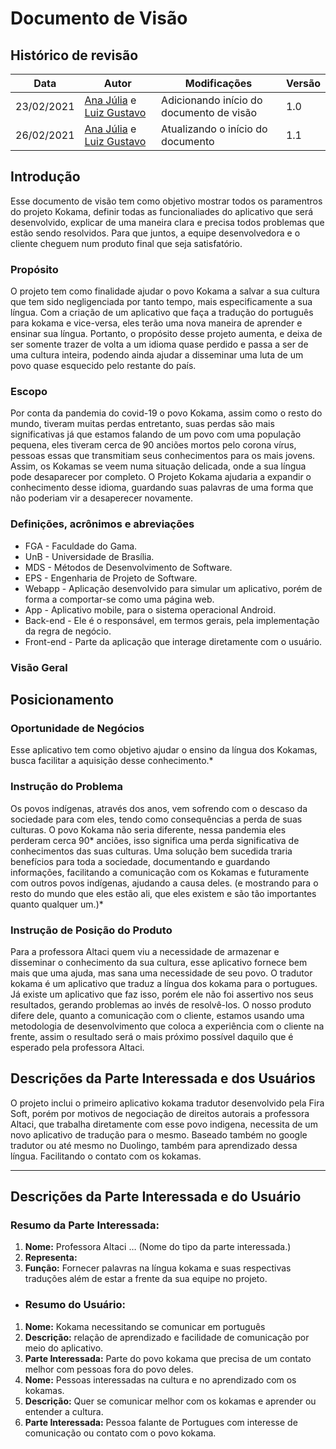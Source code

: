 # Documento de Visão

## Histórico de revisão

| Data       | Autor                                        | Modificações                      | Versão |
| ---------- | -------------------------------------------- | --------------------------------- | ------ |
| 23/02/2021 | [Ana Júlia](https://github.com/aluzianobriceno) e [Luiz Gustavo](https://github.com/LightZX) | Adicionando início do documento de visão | 1.0    |
| 26/02/2021 | [Ana Júlia](https://github.com/aluzianobriceno) e [Luiz Gustavo](https://github.com/LightZX) | Atualizando o início do documento | 1.1    |


## __Introdução__

Esse documento de visão tem como objetivo mostrar todos os paramentros do projeto Kokama, definir todas as funcionaliades do aplicativo que será desenvolvido, explicar de uma maneira clara e precisa todos problemas que estão sendo resolvidos. Para que juntos, a equipe desenvolvedora e o cliente cheguem num produto final que seja satisfatório. 

### __Propósito__

O projeto tem como finalidade ajudar o povo Kokama a salvar a sua cultura que tem sido negligenciada por tanto tempo, mais especificamente a sua língua. Com a criação de um aplicativo que faça a tradução do português para kokama e vice-versa, eles terão uma nova maneira de aprender e ensinar sua língua. Portanto, o propósito desse projeto aumenta, e deixa de ser somente trazer de volta a um idioma quase perdido e passa a ser de uma cultura inteira, podendo ainda ajudar a disseminar uma luta de um povo quase esquecido pelo restante do país.

### __Escopo__

Por conta da pandemia do covid-19 o povo Kokama, assim como o resto do mundo, tiveram muitas perdas entretanto, suas perdas são mais significativas já que estamos falando de um povo com uma população pequena, eles tiveram cerca de 90 anciões mortos pelo corona vírus, pessoas essas que transmitiam seus conhecimentos para os mais jovens. Assim, os Kokamas se veem numa situação delicada, onde a sua língua pode desaparecer por completo. O Projeto Kokama ajudaria a expandir o conhecimento desse idioma, guardando suas palavras de uma forma que não poderiam vir a desaperecer novamente.

### __Definições, acrônimos e abreviações__

* FGA - Faculdade do Gama.
* UnB - Universidade de Brasília.
* MDS - Métodos de Desenvolvimento de Software.
* EPS - Engenharia de Projeto de Software.
* Webapp - Aplicação desenvolvido para simular um aplicativo, porém de forma a comportar-se como uma página web.
* App - Aplicativo mobile, para o sistema operacional Android.
* Back-end - Ele é o responsável, em termos gerais, pela implementação da regra de negócio.
* Front-end - Parte da aplicação que interage diretamente com o usuário.

### __Visão Geral__

## __Posicionamento__

### __Oportunidade de Negócios__

Esse aplicativo tem como objetivo ajudar o ensino da língua dos Kokamas, busca facilitar a aquisição desse conhecimento.*

### __Instrução do Problema__ 
Os povos indígenas, através dos anos, vem sofrendo com o descaso da sociedade para com eles, tendo como consequências a perda de suas culturas. O povo Kokama não seria diferente, nessa pandemia eles perderam cerca 90* anciões, isso significa uma perda significativa de conhecimentos das suas culturas. Uma solução bem sucedida traria benefícios para toda a sociedade, documentando e guardando informações, facilitando a comunicação com os Kokamas e futuramente com outros povos indígenas, ajudando a causa deles. (e mostrando para o resto do mundo que eles estão ali, que eles existem e são tão importantes quanto qualquer um.)*

### __Instrução de Posição do Produto__
Para a professora Altaci quem viu  a necessidade de armazenar e disseminar o conhecimento da sua cultura, esse aplicativo fornece bem mais que uma ajuda, mas sana uma necessidade de seu povo. O tradutor kokama é um aplicativo que traduz a língua dos kokama para o portugues. Já existe um aplicativo que faz isso, porém ele não foi assertivo nos seus resultados, gerando problemas ao invés de resolvê-los. O nosso produto difere dele, quanto a comunicação com o cliente, estamos usando uma metodologia de desenvolvimento que coloca a experiência com o cliente na frente, assim o resultado será o mais próximo possível daquilo que é esperado pela professora Altaci.

## __Descrições da Parte Interessada e dos Usuários__
O projeto inclui o primeiro aplicativo kokama tradutor desenvolvido pela Fira Soft, porém por motivos de negociação de direitos autorais a professora Altaci, que trabalha diretamente com esse povo indigena, necessita de um novo aplicativo de tradução para o mesmo. Baseado também no google tradutor ou até mesmo no Duolingo, também para aprendizado dessa língua. Facilitando o contato com os kokamas.



_______________________________________

## __Descrições da Parte Interessada e do Usuário__
### __Resumo da Parte Interessada:__
1.   __Nome:__ Professora Altaci … (Nome do tipo da parte interessada.)
2. __Representa:__ 
3. __Função:__ Fornecer palavras na língua kokama e suas respectivas traduções além de estar a frente da sua equipe no projeto.
* ### __Resumo do Usuário:__ 
1. __Nome:__ Kokama necessitando se comunicar em português
2. __Descrição:__ relação de aprendizado e facilidade de comunicação por meio do aplicativo.
3. __Parte Interessada:__ Parte do povo kokama que precisa de um contato melhor com pessoas fora do povo deles.
4. __Nome:__ Pessoas interessadas na cultura e no aprendizado com os kokamas.
5. __Descrição:__ Quer se comunicar melhor com os kokamas e aprender ou entender a cultura.
6. __Parte Interessada:__ Pessoa falante de Portugues com interesse de comunicação ou contato com o povo kokama.



